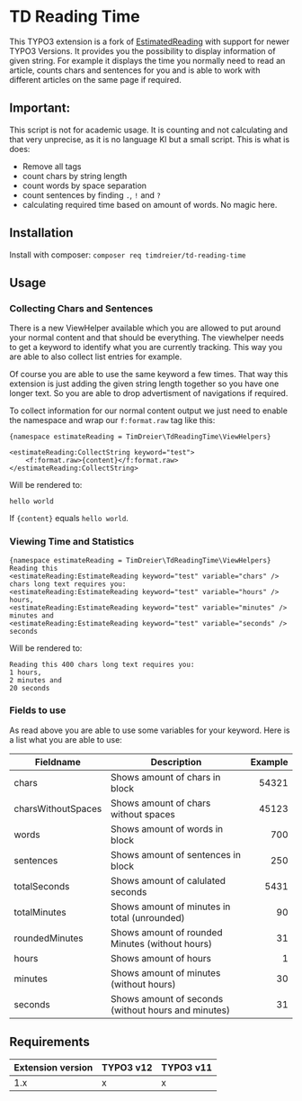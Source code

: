 # TD Reading Time

This TYPO3 extension is a fork of [EstimatedReading](https://github.com/AgenturPottkinder/EstimatedReading) with support for newer TYPO3 Versions. It provides you the possibility to display information of given string. For example it displays the time you normally need to read an article, counts chars and sentences for you and is able to work with different articles on the same page if required.

## Important:
This script is not for academic usage. It is counting and not calculating and that very unprecise, as it is no language KI but a small script. This is what is does:

* Remove all tags
* count chars by string length
* count words by space separation
* count sentences by finding `.`, `!` and `?`
* calculating required time based on amount of words. No magic here.

## Installation
Install with composer: `composer req timdreier/td-reading-time`

## Usage

### Collecting Chars and Sentences

There is a new ViewHelper available which you are allowed to put around your normal content and that should be everything. The viewhelper needs to get a keyword to identify what you are currently tracking. This way you are able to also collect list entries for example.

Of course you are able to use the same keyword a few times. That way this extension is just adding the given string length together so you have one longer text. So you are able to drop advertisment of navigations if required.

To collect information for our normal content output we just need to enable the namespace and wrap our `f:format.raw` tag like this:

```
{namespace estimateReading = TimDreier\TdReadingTime\ViewHelpers}

<estimateReading:CollectString keyword="test">
    <f:format.raw>{content}</f:format.raw>
</estimateReading:CollectString>
```

Will be rendered to:

```
hello world
```

If `{content}` equals `hello world`.

### Viewing Time and Statistics

```
{namespace estimateReading = TimDreier\TdReadingTime\ViewHelpers}
Reading this 
<estimateReading:EstimateReading keyword="test" variable="chars" /> chars long text requires you: 
<estimateReading:EstimateReading keyword="test" variable="hours" /> hours,
<estimateReading:EstimateReading keyword="test" variable="minutes" /> minutes and
<estimateReading:EstimateReading keyword="test" variable="seconds" /> seconds
```

Will be rendered to:

```
Reading this 400 chars long text requires you:
1 hours,
2 minutes and
20 seconds
```

### Fields to use

As read above you are able to use some variables for your keyword. Here is a list what you are able to use:

| Fieldname          | Description                                         | Example  |
| ------------------ |-----------------------------------------------------| --------:|
| chars              | Shows amount of chars in block                      | 54321    |
| charsWithoutSpaces | Shows amount of chars without spaces                | 45123    |
| words              | Shows amount of words in block                      | 700      |
| sentences          | Shows amount of sentences in block                  | 250      |
| totalSeconds       | Shows amount of calulated seconds                   | 5431     |
| totalMinutes       | Shows amount of minutes in total (unrounded)        | 90       |
| roundedMinutes     | Shows amount of rounded Minutes (without hours)     | 31       |
| hours              | Shows amount of hours                               | 1        |
| minutes            | Shows amount of minutes (without hours)             | 30       |
| seconds            | Shows amount of seconds (without hours and minutes) | 31       |

## Requirements

| Extension version | TYPO3 v12 | TYPO3 v11 |
|-------------------|-----------|-----------|
| 1.x               | x         | x         |